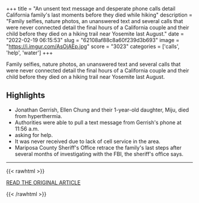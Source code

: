 +++
title = "An unsent text message and desperate phone calls detail California family's last moments before they died while hiking"
description = "Family selfies, nature photos, an unanswered text and several calls that were never connected detail the final hours of a California couple and their child before they died on a hiking trail near Yosemite last August."
date = "2022-02-19 06:15:53"
slug = "62108af88c8a60f239d3b693"
image = "https://i.imgur.com/AsOjAEp.jpg"
score = "3023"
categories = ['calls', 'help', 'water']
+++

Family selfies, nature photos, an unanswered text and several calls that were never connected detail the final hours of a California couple and their child before they died on a hiking trail near Yosemite last August.

## Highlights

- Jonathan Gerrish, Ellen Chung and their 1-year-old daughter, Miju, died from hyperthermia.
- Authorities were able to pull a text message from Gerrish's phone at 11:56 a.m.
- asking for help.
- It was never received due to lack of cell service in the area.
- Mariposa County Sheriff's Office retrace the family's last steps after several months of investigating with the FBI, the sheriff's office says.

---

{{< rawhtml >}}
  <p class="article-category">
    <a target="_blank" href="https://www.cnn.com/2022/02/18/us/california-family-yosemite-final-moments-trnd/index.html">READ THE ORIGINAL ARTICLE</a>
  </p>
{{< /rawhtml >}}
